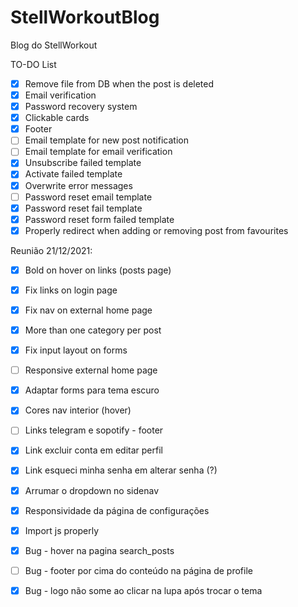 # StellWorkoutBlog
Blog do StellWorkout

TO-DO List

- [x] Remove file from DB when the post is deleted
- [x] Email verification
- [x] Password recovery system
- [x] Clickable cards
- [x] Footer
- [ ] Email template for new post notification
- [ ] Email template for email verification
- [x] Unsubscribe failed template
- [x] Activate failed template
- [x] Overwrite error messages
- [ ] Password reset email template
- [x] Password reset fail template
- [x] Password reset form failed template
- [x] Properly redirect when adding or removing post from favourites

Reunião 21/12/2021:
- [x] Bold on hover on links (posts page)
- [x] Fix links on login page
- [x] Fix nav on external home page
- [x] More than one category per post
- [x] Fix input layout on forms
- [ ] Responsive external home page

- [x] Adaptar forms para tema escuro

- [x] Cores nav interior (hover)

- [ ] Links telegram e sopotify - footer

- [x] Link excluir conta em editar perfil
- [x] Link esqueci minha senha em alterar senha (?)
- [x] Arrumar o dropdown no sidenav
- [x] Responsividade da página de configurações
- [x] Import js properly
- [x] Bug - hover na pagina search_posts
- [ ] Bug - footer por cima do conteúdo na página de profile
- [x] Bug - logo não some ao clicar na lupa após trocar o tema

